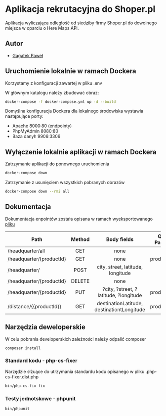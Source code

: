 # Aplikacja rekrutacyjna do Shoper.pl

Aplikacja wyliczająca odległość od siedziby firmy Shoper.pl do dowolnego miejsca w oparciu
o Here Maps API.

## Autor
- [Gagatek Paweł](https://www.linkedin.com/in/pawel-gagatek/)

## Uruchomienie lokalnie w ramach Dockera 

Korzystamy z konfiguracji zawartej w pliku .env

W głównym katalogu należy zbudować obraz:

```bash
docker-compose -f docker-compose.yml up -d --build
```

Domyślna konfiguracja Dockera dla lokalnego środowiska wystawia następujące porty:
- Apache 8000:80 (endpointy)
- PhpMyAdmin 8080:80
- Baza danyh  9906:3306

## Wyłączenie lokalnie aplikacji w ramach Dockera

Zatrzymanie aplikacji do ponownego uruchomienia
```bash
docker-compose down
```

Zatrzymanie z usunięciem wszystkich pobranych obrazów
```bash
docker-compose down --rmi all
```

## Dokumentacja

Dokumentacja enpointów została opisana w ramach wyeksportowanego [pliku](shoperApi.postman_collection.json)

|           Path           |  Method |                 Body fields                | Query Params |
|--------------------------|:-------:|:------------------------------------------:|-------------:|
| /headquarter/all         |   GET   |                    none                    |      none    |
| /headquarter/{productId} |   GET   |                    none                    |   productId  |
| /headquarter/            |   POST  |    city, street, latitude, longitude       |      none    |
| /headquarter/{productId} |  DELETE |                    none                    |      none    |
| /headquarter/{productId} |   PUT   |    ?city, ?street, ?latitude, ?longitude   |   productId  |
| /distance/{{productId}}  |   GET   | destinationLatitude, destinationtLongitude |   productId  |
## Narzędzia deweloperskie

W celu pobrania developerskich zależności należy odpalić composer

```bash
composer install
```

### Standard kodu - php-cs-fixer

Narzędzie słżuące do utrzymania standardu kodu opisanego w pliku .php-cs-fixer.dist.php

```bash
bin/php-cs-fix fix
```

### Testy jednotskowe - phpunit

```bash
bin/phpunit
```